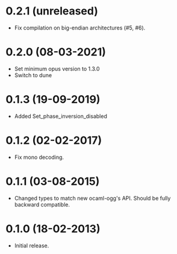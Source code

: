 0.2.1 (unreleased)
=====
- Fix compilation on big-endian architectures (#5, #6).

0.2.0 (08-03-2021)
=====
* Set minimum opus version to 1.3.0
* Switch to dune

0.1.3 (19-09-2019)
=====
* Added Set_phase_inversion_disabled

0.1.2 (02-02-2017)
=====
* Fix mono decoding.

0.1.1 (03-08-2015)
=====
* Changed types to match new ocaml-ogg's API.
  Should be fully backward compatible.

0.1.0 (18-02-2013)
=====
* Initial release.
